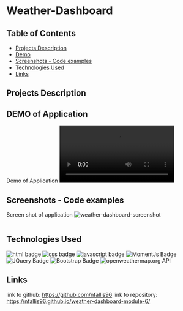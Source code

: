 # Weather-Dashboard

## Table of Contents
* [Projects Description](#projects-description)
* [Demo](#demo-of-application)
* [Screenshots - Code examples](#screenshots---code-examples)
* [Technologies Used](#technologies-used)
* [Links](#links)

## Projects Description


## DEMO of Application
Demo of Application
![Demo](weather-dashboard.mov)


## Screenshots - Code examples
Screen shot of application
![weather-dashboard-screenshot](weather-dashboard.png)


```js  

 ```

## Technologies Used 
![html badge](https://img.shields.io/badge/language-html-red)
![css badge](https://img.shields.io/badge/language-css-green)
![javascript badge](https://img.shields.io/badge/language-javascript-yellow)
![MomentJs Badge](https://img.shields.io/badge/API-MomentJS-purple)
![JQuery Badge](https://img.shields.io/badge/API-JQuery-orange)
![Bootstrap Badge](https://img.shields.io/badge/API-Bootstrap-pink)
![openweathermap.org API](https://img.shields.io/badge/API-openweather-blue)

## Links
link to github: https://github.com/nfallis96
link to repository: https://nfallis96.github.io/weather-dashboard-module-6/
